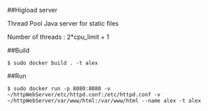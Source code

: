 ##Higload server

Thread Pool Java server for static files

Number of threads : 2*cpu_limit + 1

##Build 

`$ sudo docker build . -t alex`

##Run

`$ sudo docker run -p 8080:8080 -v ~/httpWebServer/etc/httpd.conf:/etc/httpd.conf -v ~/httpWebServer/var/www/html:/var/www/html --name alex -t alex`